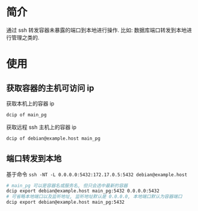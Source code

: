 # 简介

通过 ssh 转发容器未暴露的端口到本地进行操作. 比如: 数据库端口转发到本地进行管理之类的.

# 使用

## 获取容器的主机可访问 ip

获取本机上的容器 ip

```sh
dcip of main_pg
```

获取远程 ssh 主机上的容器 ip

```sh
dcip of debian@example.host main_pg
```

## 端口转发到本地

基于命令 `ssh -NT -L 0.0.0.0:5432:172.17.0.5:5432 debian@example.host`

```sh
# main_pg 可以是容器名或服务名, 但只会选中最新的容器
dcip export debian@example.host main_pg:5432 0.0.0.0:5432
# 可省略本地端口以及监听地址, 监听地址默认是 0.0.0.0, 本地端口默认为容器端口
dcip export debian@example.host main_pg:5432
```
